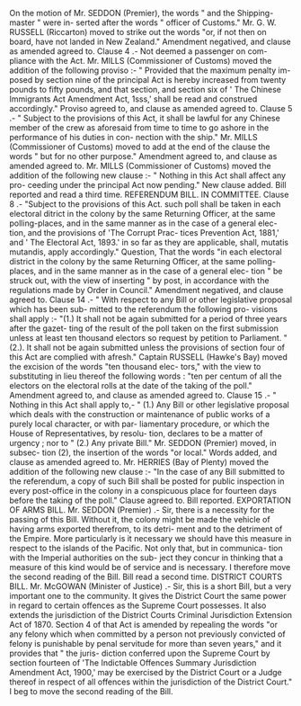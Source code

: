 On the motion of Mr. SEDDON (Premier), the words " and the Shipping-master " were in- serted after the words " officer of Customs." Mr. G. W. RUSSELL (Riccarton) moved to strike out the words "or, if not then on board, have not landed in New Zealand." Amendment negatived, and clause as amended agreed to. Clause 4 .- Not deemed a passenger on com- pliance with the Act. Mr. MILLS (Commissioner of Customs) moved the addition of the following proviso :- " Provided that the maximum penalty im- posed by section nine of the principal Act is hereby increased from twenty pounds to fifty pounds, and that section, and section six of ' The Chinese Immigrants Act Amendment Act, 1sss,' shall be read and construed accordingly." Proviso agreed to, and clause as amended agreed to. Clause 5 .- " Subject to the provisions of this Act, it shall be lawful for any Chinese member of the crew as aforesaid from time to time to go ashore in the performance of his duties in con- nection with the ship." Mr. MILLS (Commissioner of Customs) moved to add at the end of the clause the words " but for no other purpose." Amendment agreed to, and clause as amended agreed to. Mr. MILLS (Commissioner of Customs) moved the addition of the following new clause :- " Nothing in this Act shall affect any pro- ceeding under the principal Act now pending." New clause added. Bill reported and read a third time. REFERENDUM BILL. IN COMMITTEE. Clause 8 .- "Subject to the provisions of this Act. such poll shall be taken in each electoral ditrict in the colony by the same Returning Officer, at the same polling-places, and in the same manner as in the case of a general elec- tion, and the provisions of 'The Corrupt Prac- tices Prevention Act, 1881,' and ' The Electoral Act, 1893.' in so far as they are applicable, shall, mutatis mutandis, apply accordingly." Question, That the words "in each electoral district in the colony by the same Returning Officer, at the same polling-places, and in the same manner as in the case of a general elec- tion " be struck out, with the view of inserting " by post, in accordance with the regulations made by Order in Council." Amendment negatived, and clause agreed to. Clause 14 .- " With respect to any Bill or other legislative proposal which has been sub- mitted to the referendum the following pro- visions shall apply :- "(1.) It shall not be again submitted for a period of three years after the gazet- ting of the result of the poll taken on the first submission unless at least ten thousand electors so request by petition to Parliament. " (2.). It shall not be again submitted unless the provisions of section four of this Act are complied with afresh." Captain RUSSELL (Hawke's Bay) moved the excision of the words "ten thousand elec- tors," with the view to substituting in lieu thereof the following words : "ten per centum of all the electors on the electoral rolls at the date of the taking of the poll." Amendment agreed to, and clause as amended agreed to. Clause 15 .- " Nothing in this Act shall apply to,- " (1.) Any Bill or other legislative proposal which deals with the construction or maintenance of public works of a purely local character, or with par- liamentary procedure, or which the House of Representatives, by resolu- tion, declares to be a matter of urgency ; nor to " (2.) Any private Bill." Mr. SEDDON (Premier) moved, in subsec- tion (2), the insertion of the words "or local." Words added, and clause as amended agreed to. Mr. HERRIES (Bay of Plenty) moved the addition of the following new clause :- "In the case of any Bill submitted to the referendum, a copy of such Bill shall be posted for public inspection in every post-office in the colony in a conspicuous place for fourteen days before the taking of the poll." Clause agreed to. Bill reported. EXPORTATION OF ARMS BILL. Mr. SEDDON (Premier) .- Sir, there is a necessity for the passing of this Bill. Without it, the colony might be made the vehicle of having arms exported therefrom, to its detri- ment and to the detriment of the Empire. More particularly is it necessary we should have this measure in respect to the islands of the Pacific. Not only that, but in communica- tion with the Imperial authorities on the sub- ject they concur in thinking that a measure of this kind would be of service and is necessary. I therefore move the second reading of the Bill. Bill read a second time. DISTRICT COURTS BILL. Mr. McGOWAN (Minister of Justice) .- Sir, this is a short Bill, but a very important one to the community. It gives the District Court the same power in regard to certain offences as the Supreme Court possesses. It also extends the jurisdiction of the District Courts Criminal Jurisdiction Extension Act of 1870. Section 4 of that Act is amended by repealing the words "or any felony which when committed by a person not previously convicted of felony is punishable by penal servitude for more than seven years," and it provides that " the juris- diction conferred upon the Supreme Court by section fourteen of 'The Indictable Offences Summary Jurisdiction Amendment Act, 1900,' may be exercised by the District Court or a Judge thereof in respect of all offences within the jurisdiction of the District Court." I beg to move the second reading of the Bill. 